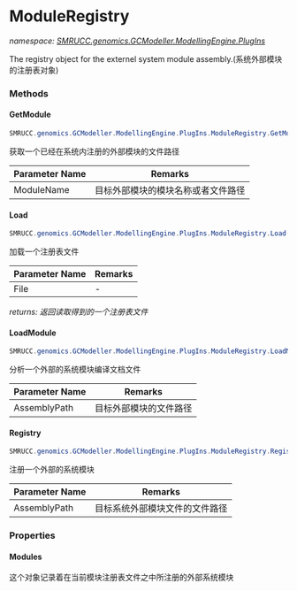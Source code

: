 ﻿# ModuleRegistry
_namespace: [SMRUCC.genomics.GCModeller.ModellingEngine.PlugIns](./index.md)_

The registry object for the externel system module assembly.(系统外部模块的注册表对象)



### Methods

#### GetModule
```csharp
SMRUCC.genomics.GCModeller.ModellingEngine.PlugIns.ModuleRegistry.GetModule(System.String)
```
获取一个已经在系统内注册的外部模块的文件路径

|Parameter Name|Remarks|
|--------------|-------|
|ModuleName|目标外部模块的模块名称或者文件路径|


#### Load
```csharp
SMRUCC.genomics.GCModeller.ModellingEngine.PlugIns.ModuleRegistry.Load(System.String)
```
加载一个注册表文件

|Parameter Name|Remarks|
|--------------|-------|
|File|-|


_returns: 返回读取得到的一个注册表文件_

#### LoadModule
```csharp
SMRUCC.genomics.GCModeller.ModellingEngine.PlugIns.ModuleRegistry.LoadModule(System.String)
```
分析一个外部的系统模块编译文档文件

|Parameter Name|Remarks|
|--------------|-------|
|AssemblyPath|目标外部模块的文件路径|


#### Registry
```csharp
SMRUCC.genomics.GCModeller.ModellingEngine.PlugIns.ModuleRegistry.Registry(System.String)
```
注册一个外部的系统模块

|Parameter Name|Remarks|
|--------------|-------|
|AssemblyPath|目标系统外部模块文件的文件路径|



### Properties

#### Modules
这个对象记录着在当前模块注册表文件之中所注册的外部系统模块
